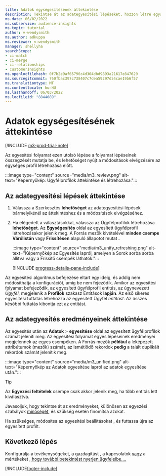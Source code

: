 ```yaml
---
title: Adatok egységesítésének áttekintése
description: Tekintse át az adategyesítési lépéseket, hozzon létre egységes ügyfélprofilokat, és tekintse át az eredményeket
ms.date: 06/02/2022
ms.subservice: audience-insights
ms.topic: tutorial
author: v-wendysmith
ms.author: adkuppa
ms.reviewer: v-wendysmith
manager: shellyha
searchScope:
- ci-match
- ci-merge
- ci-relationships
- customerInsights
ms.openlocfilehash: 0f7b2e9af65796c4d304dbd9893a21617e847620
ms.sourcegitcommit: 760fbac397c738407c7dea59297d54cae19b6f57
ms.translationtype: MT
ms.contentlocale: hu-HU
ms.lasthandoff: 06/03/2022
ms.locfileid: "8844089"
---
```

# <a name="review-data-unification"></a>Adatok egységesítésének áttekintése

[!INCLUDE [m3-prod-trial-note](includes/m3-prod-trial-note.md)]

Az egyesítési folyamat ezen utolsó lépése a folyamat lépéseinek összegzését mutatja be, és lehetőséget nyújt a módosítások elvégzésére az egységes profil létrehozása előtt.

:::image type="content" source="media/m3_review.png" alt-text="Képernyőkép: Ügyfélprofilok áttekintése és létrehozása.":::

## <a name="review-the-data-unification-steps"></a>Az adategyesítési lépések áttekintése

1. Válassza a Szerkesztés **lehetőséget** az adategyesítési lépések bármelyikénél az áttekintéshez és a módosítások elvégzéséhez.

1. Ha elégedett a választásokkal, válassza az Ügyfélprofilok létrehozása **lehetőséget**. Az **Egységesítés** oldal az egyesített ügyfélprofil létrehozásakor jelenik meg. A Forrás mezők kivételével **minden csempe Várólistán** vagy **Frissítésen** alapuló állapotot mutat **.**

   :::image type="content" source="media/m3_unify_refreshing.png" alt-text="Képernyőkép az Egyesítés lapról, amelyen a Sorok sorba sorba állítva vagy a Frissítő csempék láthatók.":::

   [!INCLUDE [progress-details-pane-include](includes/progress-details-pane.md)]

Az egyesítési algoritmus befejezése eltart egy ideig, és addig nem módosíthatja a konfigurációt, amíg be nem fejeződik. Amikor az egyesítési folyamat befejeződik, az egyesített ügyfélprofil entitás, az úgynevezett *Ügyfél*, megjelenik a **Profilok** szakasz Entitások **lapján**. Az első sikeres egyesítési futtatás létrehozza az egyesített Ügyfél *entitást*. Az összes későbbi futtatás kibontja ezt az entitást.

## <a name="review-the-results-of-data-unification"></a>Az adategyesítés eredményeinek áttekintése

Az egyesítés után az **Adatok** > **egyesítése** oldal az egyesített ügyfélprofilok számát jeleníti meg. Az egyesítési folyamat egyes lépéseinek eredményei megjelennek az egyes csempéken. A Forrás mezők **például** a leképezett attribútumok (mezők) számát, az Ismétlődő rekordok **pedig** a talált duplikált rekordok számát jelenítik meg.

:::image type="content" source="media/m3_unified.png" alt-text="Képernyőkép az Adatok egyesítése lapról az adatok egyesítése után.":::

> [!TIP]
> Az **Egyezési feltételek** csempe csak akkor jelenik meg, ha több entitás lett kiválasztva.

Javasoljuk, hogy tekintse át az eredményeket, különösen az egyezési szabályok [minőségét](data-unification-update.md#manage-match-rules), és szükség esetén finomítsa azokat.

Ha szükséges, módosítsa az egyesítési beállításokat [,](data-unification-update.md) és futtassa újra az egyesített profilt.

## <a name="next-step"></a>Következő lépés

Konfigurálja a tevékenységeket, a gazdagítást [,](activities.md) a kapcsolatok [vagy](enrichment-hub.md) a mértékeket [, hogy további betekintést nyerjen ügyfeleibe.](relationships.md)[...](measures.md)

[!INCLUDE[footer-include](includes/footer-banner.md)]
